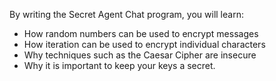 By writing the Secret Agent Chat program, you will learn:

- How random numbers can be used to encrypt messages
- How iteration can be used to encrypt individual characters
- Why techniques such as the Caesar Cipher are insecure
- Why it is important to keep your keys a secret.
